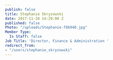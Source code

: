 ```yaml
---
publish: false
title: Stephanie Skryzowski
date: 2017-11-20 14:29:00 Z
published: false
Photo: "/uploads/Stephanie-f8b940.jpg"
Member Type:
  Is Staff: false
Job Title: 'Director, Finance & Administration '
redirect_from:
- "/users/stephanie_skryzowski"
---
```


